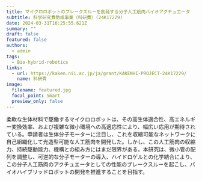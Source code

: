 ```yaml
---
title: マイクロロボットのブレークスルーを創発する分子人工筋肉バイオアクチュエータ
subtitle: 科学研究費助成事業（科研費）(24K17229)
date: 2024-03-31T16:25:55.621Z
summary: ""
draft: false
featured: false
authors:
  - admin
tags:
  - Bio-hybrid-robotics
links:
  - url: https://kaken.nii.ac.jp/ja/grant/KAKENHI-PROJECT-24K17229/
    name: 科研費
image:
  filename: featured.jpg
  focal_point: Smart
  preview_only: false
---
```

柔軟な生体材料で駆働するマイクロロボットは、その高生体適合性、高エネルギー変換効率、および複雑な微小環境への高適応性により、幅広い応用が期待されている。申請者は生体分子モーターに注目し、これを収縮可能なネットワークに自己組織化して光造型可能な人工筋肉を開発した。しかし、この人工筋肉の収縮力、持続駆動能力、機構との組み方にはまだ限界がある。本研究は、微小管の配列を調整し、可逆的な分子モーターの導入、ハイドロゲルとの化学結合により、この分子人工筋肉のアクチュエータとしての性能のブレークスルーを起こし、バイオハイブリッドロボットの開発を推進することを目指す。